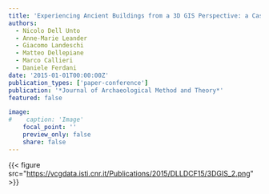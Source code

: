 ```yaml
---
title: 'Experiencing Ancient Buildings from a 3D GIS Perspective: a Case Drawn from the Swedish Pompeii Project'
authors:
  - Nicolo Dell Unto
  - Anne-Marie Leander
  - Giacomo Landeschi
  - Matteo Dellepiane
  - Marco Callieri
  - Daniele Ferdani
date: '2015-01-01T00:00:00Z'
publication_types: ['paper-conference']
publication: '*Journal of Archaeological Method and Theory*'
featured: false

image:
#    caption: 'Image'
    focal_point: ''
    preview_only: false
    share: false
---
```

{{< figure src="https://vcgdata.isti.cnr.it/Publications/2015/DLLDCF15/3DGIS_2.png" >}}

